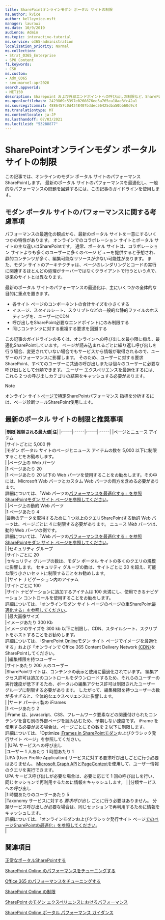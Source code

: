 ```yaml
---
title: SharePointオンラインモダン ポータル サイトの制限
ms.author: kvice
author: kelleyvice-msft
manager: laurawi
ms.date: 10/9/2019
audience: Admin
ms.topic: interactive-tutorial
ms.service: o365-administration
localization_priority: Normal
ms.collection:
- Strat_O365_Enterprise
- SPO_Content
f1.keywords:
- CSH
ms.custom:
- Adm_O365
- seo-marvel-apr2020
search.appverid:
- MET150
description: Sharepoint および外部エンドポイントへの呼び出しの制限など、SharePoint Online のモダン サイトのパフォーマンスに関する推奨事項について説明します。
ms.openlocfilehash: 2429869c5397e0260876ee5a765ea18ae3fc42a1
ms.sourcegitcommit: 4886457c0d4248407bddec56425dba50bb60d9c4
ms.translationtype: MT
ms.contentlocale: ja-JP
ms.lasthandoff: 07/03/2021
ms.locfileid: "53288877"
---
```

# <a name="sharepoint-online-modern-portal-site-limits"></a>SharePointオンラインモダン ポータル サイトの制限

この記事では、オンラインのモダン ポータル サイトのパフォーマンスSharePointします。 最新のポータル サイトのパフォーマンスを最適化し、一般的なパフォーマンスの問題を回避するには、この記事のガイドラインを使用します。

## <a name="performance-considerations-for-modern-portal-sites"></a>モダン ポータル サイトのパフォーマンスに関する考慮事項

パフォーマンスの最適化の観点から、最新のポータル サイトを一意にするいくつかの特性があります。 オンラインでのコラボレーション サイトとポータル サイトの主な違いはSharePointです。 通常、ポータル サイトは、コラボレーション サイトよりも多くのユーザーに多くのページ ビューを提供すると予想され、静的コンテンツが多く、編集可能なリソースが少ない可能性があります。 また、モダン サイトのアーキテクチャは、ページのレンダリングとコードの実行に関連するほとんどの処理がサーバーではなくクライアントで行うという点で、従来のサイトとは異なります。

最新のポータル サイトのパフォーマンスの最適化は、主にいくつかの全体的な目的に重点を置きます。

- 各サイト ページのコンポーネントの合計サイズを小さくする
- イメージ、スタイルシート、スクリプトなどの一般的な静的ファイルのホスティングを、ユーザーにCDN
- 呼び出しをSharePoint必要なエンドポイントにのみ制限する
- 同じコンテンツに対する重複する要求を回避する

この記事のガイドラインの多くは、オンラインへの呼び出しを最小限に抑え、最適化SharePointしています。 ページが読み込まれるごとに繰り返し呼び出しを行う場合、変更されていない場合でもサービスから情報が取得されるので、ユーザーのパフォーマンスに影響します。 そのため、ユーザーに対する要求SharePoint、すべてのユーザーに共通の呼び出しまたは個々のユーザーに必要な呼び出しとして分類できます。 ユーザー エクスペリエンスを最適化するには、これら 2 つの呼び出しカテゴリの結果をキャッシュする必要があります。

>[!NOTE]
>オンライン サイト[ページで特定](./page-diagnostics-for-spo.md)SharePointパフォーマンス 指標を分析するには、ページ診断ツールSharePoint使用します。

## <a name="modern-portal-site-limits-and-recommendations"></a>最新のポータル サイトの制限と推奨事項

|**制限**|**推奨される最大値**|**注**|
|:-----|:-----|:-----|:-----|
|ページとニュース アイテム  <br/> |サイトごとに 5,000 件  <br/> |モダン ポータル サイトのページとニュース アイテムの数を 5,000 以下に制限することをお勧めします。  <br/> |
|ページ上の Web パーツ  <br/> |1 ページあたり 20  <br/> |1 ページあたり 20 以下の Web パーツを使用することをお勧めします。その中には、Microsoft Web パーツとカスタム Web パーツの両方を含める必要があります。 <br/> 詳細については、「Web パーツの[パフォーマンスを最適化する」を参照SharePointモダン サイト ページを参照してください](modern-web-part-optimization.md)。  <br/> |
|ページ上の動的 Web パーツ  <br/> |1 ページあたり 4  <br/> |最新のデータを取得するために 1 つ以上のクエリSharePointする動的 Web パーツは、ページごとに 4 に制限する必要があります。 ニュース _Web_ パーツは、動的 Web パーツの例です。 <br/> 詳細については、「Web パーツの[パフォーマンスを最適化する」を参照SharePointモダン サイト ページを参照してください](modern-web-part-optimization.md)。    <br/> |
|セキュリティ グループ  <br/> |サイトごとに 20  <br/> |セキュリティ グループの数は、モダン ポータル サイトの多くのクエリの規模に影響します。 セキュリティ グループの数は、サイトごとに 20 を超え、可能な限り小さいセットに制限することをお勧めします。  <br/> |
|サイト ナビゲーション内のアイテム  <br/> |サイトごとに 100  <br/> |サイト ナビゲーションに追加するアイテムは 100 未満にし、使用できるナビゲーション コントロールを使用することをお勧めします。  <br/> 詳細については、「オンラインモダン サイト ページのページの重SharePoint[最適化する」を参照してください](modern-page-weight-optimization.md)。 <br/> |
|最大画像サイズ  <br/> |イメージあたり 300 Kb  <br/> |イメージのサイズを 300 kb 以下に制限し、CDN、スタイルシート、スクリプトをホストすることをお勧めします。 <br/>詳細については、「SharePoint [Online](modern-image-optimization.md)モダン サイト ページでイメージを最適化する」および「オンラインで Office 365 Content Delivery Network [(CDN)](use-microsoft-365-cdn-with-spo.md)をSharePointしてください。  <br/> |
|編集権限を持つユーザー  <br/> |サイトあたり 200 人のユーザー  <br/> |SharePointサイトは、コンテンツの表示と使用に最適化されています。 編集アクセス許可は追加のコントロールをダウンロードするため、それらのユーザーの実行速度が低下するため、ポータルの編集アクセス許可は制限されたユーザー グループに制限する必要があります。 したがって、編集権限を持つユーザーの数が多すぎると、全体的なエクスペリエンスに影響します。 <br/> |
|サード パーティ製の iFrames  <br/> |1 ページあたり 2  <br/> |iFrame は、javascript、CSS、フレームワーク要素などの関連付けられたコンテンツを含む別の外部ページを読み込むため、予期しない速度です。 iFrame を使用する必要がある場合は、ページごとにその数を 2 以下に制限します。<br/> 詳細については、「Optimize [iFrames in SharePointモダン](modern-iframe-optimization.md)およびクラシック発行サイト ページ」を参照してください。 <br/> |
|UPA サービスへの呼び出し  <br/> |ユーザー 1 人あたり 1 時間あたり 1  <br/> |UPA (User  Profile Application) サービスに対する要求呼び出しごとに行う必要はありません。 [Microsoft Graph API](/graph/call-api)と[PageContext](/javascript/api/sp-page-context/pagecontext)を使用して、ユーザー情報のクエリを実行できます。  <br/> UPA サービス呼び出しが必要な場合は、必要に応じて 1 回の呼び出しを行い、同じセッションで再利用するために情報をキャッシュします。 |
|分類サービスへの呼び出し  <br/> |1 時間あたりのユーザーあたり 5  <br/> |Taxonomy サービスに対する _要求呼び出し_ ごとに行う必要はありません。 分類サービス呼び出しが必要な場合は、同じセッションで再利用するために情報をキャッシュします。 <br/> 詳細については、「オンラインモダンおよびクラシック発行サイト ページ[でのページSharePointの最適化」を参照してください](modern-page-call-optimization.md)。 <br/> |

## <a name="related-topics"></a>関連項目

[正常なポータルSharePointする](/sharepoint/portal-health)

[SharePoint Online のパフォーマンスをチューニングする](tune-sharepoint-online-performance.md)

[Office 365 のパフォーマンスをチューニングする](tune-microsoft-365-performance.md)

[SharePoint Online の制限](/office365/servicedescriptions/sharepoint-online-service-description/sharepoint-online-limits)

[SharePoint のモダン エクスペリエンスにおけるパフォーマンス](/sharepoint/modern-experience-performance)

[SharePoint Online ポータル パフォーマンス ガイダンス](/sharepoint/dev/solution-guidance/portal-performance)
